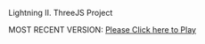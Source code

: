 Lightning II. ThreeJS Project

MOST RECENT VERSION: [Please Click here to Play](https://rawcdn.githack.com/alperenbutun/jets-online/7dc332b/index.html)
